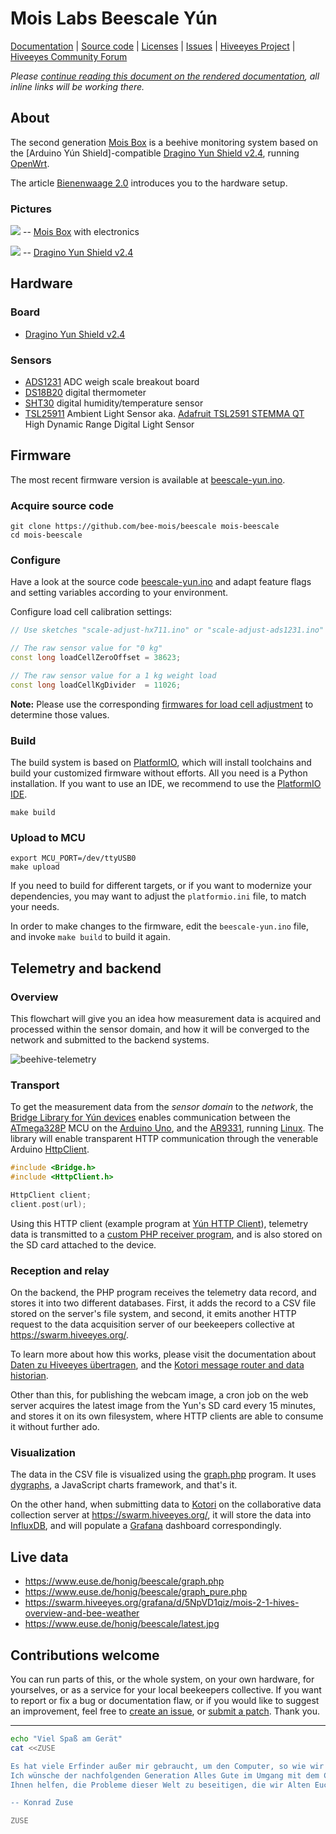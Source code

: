 # Mois Labs Beescale Yún

[Documentation] | [Source code] | [Licenses] | [Issues] | [Hiveeyes Project] | [Hiveeyes Community Forum]

*Please [continue reading this document on the rendered documentation], all inline
links will be working there.*


## About

The second generation [Mois Box] is a beehive monitoring system based on the [Arduino
Yún Shield]-compatible [Dragino Yun Shield v2.4], running [OpenWrt].

The article [Bienenwaage 2.0] introduces you to the hardware setup.


### Pictures

![](https://ptrace.hiveeyes.org/2017-03-21_mois-node-yun-http.jpg)
-- [Mois Box] with electronics

![](http://www.dragino.com/media/k2/galleries/105/YunShieldv2.4_10.png)
-- [Dragino Yun Shield v2.4]


## Hardware

### Board

- [Dragino Yun Shield v2.4]

### Sensors

- [ADS1231] ADC weigh scale breakout board
- [DS18B20] digital thermometer
- [SHT30] digital humidity/temperature sensor
- [TSL25911] Ambient Light Sensor aka. [Adafruit TSL2591 STEMMA QT] 
  High Dynamic Range Digital Light Sensor

## Firmware

The most recent firmware version is available at [beescale-yun.ino].

### Acquire source code

```shell
git clone https://github.com/bee-mois/beescale mois-beescale
cd mois-beescale
```

### Configure

Have a look at the source code [beescale-yun.ino] and adapt feature
flags and setting variables according to your environment.

Configure load cell calibration settings:

```c++
// Use sketches "scale-adjust-hx711.ino" or "scale-adjust-ads1231.ino" for calibration

// The raw sensor value for "0 kg"
const long loadCellZeroOffset = 38623;

// The raw sensor value for a 1 kg weight load
const long loadCellKgDivider  = 11026;
```

**Note:** Please use the corresponding [firmwares for load cell adjustment] to determine
those values.

### Build

The build system is based on [PlatformIO], which will install toolchains and build
your customized firmware without efforts. All you need is a Python installation. If
you want to use an IDE, we recommend to use the [PlatformIO IDE].

```shell
make build
```

### Upload to MCU

```shell
export MCU_PORT=/dev/ttyUSB0
make upload
```

If you need to build for different targets, or if you want to modernize
your dependencies, you may want to adjust the `platformio.ini` file, to
match your needs.

In order to make changes to the firmware, edit the `beescale-yun.ino`
file, and invoke `make build` to build it again.


## Telemetry and backend

### Overview

This flowchart will give you an idea how measurement data is acquired
and processed within the sensor domain, and how it will be converged to
the network and submitted to the backend systems.

![beehive-telemetry](https://github.com/bee-mois/beescale/assets/453543/da28b109-153e-4333-ad1e-9e7dedc9c850)

### Transport

To get the measurement data from the *sensor domain* to the *network*,
the [Bridge Library for Yún devices] enables communication between the
[ATmega328P] MCU on the [Arduino Uno], and the [AR9331], running [Linux].
The library will enable transparent HTTP communication through the venerable
Arduino [HttpClient].

```c++
#include <Bridge.h>
#include <HttpClient.h>

HttpClient client;
client.post(url);
```

Using this HTTP client (example program at [Yún HTTP Client]),
telemetry data is transmitted to a [custom PHP receiver program],
and is also stored on the SD card attached to the device.

### Reception and relay

On the backend, the PHP program receives the telemetry data record, and
stores it into two different databases. First, it adds the record to a
CSV file stored on the server's file system, and second, it emits
another HTTP request to the data acquisition server of our beekeepers
collective at <https://swarm.hiveeyes.org/>.

To learn more about how this works, please visit the documentation about
[Daten zu Hiveeyes übertragen], and the [Kotori message router and data
historian].

Other than this, for publishing the webcam image, a cron job on the web
server acquires the latest image from the Yun's SD card every 15
minutes, and stores it on its own filesystem, where HTTP clients are
able to consume it without further ado.

### Visualization

The data in the CSV file is visualized using the [graph.php] program. It uses
[dygraphs], a JavaScript charts framework, and that's it.


On the other hand, when submitting data to [Kotori] on the collaborative data
collection server at <https://swarm.hiveeyes.org/>, it will store the data into
[InfluxDB], and will populate a [Grafana] dashboard correspondingly.


## Live data

- <https://www.euse.de/honig/beescale/graph.php>
- <https://www.euse.de/honig/beescale/graph_pure.php>
- <https://swarm.hiveeyes.org/grafana/d/5NpVD1qiz/mois-2-1-hives-overview-and-bee-weather>
- <https://www.euse.de/honig/beescale/latest.jpg>

## Contributions welcome

You can run parts of this, or the whole system, on your own hardware, for yourselves, or
as a service for your local beekeepers collective. If you want to report or fix a bug or
documentation flaw, or if you would like to suggest an improvement, feel free to [create
an issue], or [submit a patch]. Thank you.

----

```bash
echo "Viel Spaß am Gerät"
cat <<ZUSE

Es hat viele Erfinder außer mir gebraucht, um den Computer, so wie wir ihn heute kennen, zu entwickeln.
Ich wünsche der nachfolgenden Generation Alles Gute im Umgang mit dem Computer. Möge dieses Instrument
Ihnen helfen, die Probleme dieser Welt zu beseitigen, die wir Alten Euch hinterlassen haben.

-- Konrad Zuse

ZUSE
```


[Adafruit TSL2591 STEMMA QT]: https://www.adafruit.com/product/1980
[ADS1231]: https://www.ti.com/product/ADS1231
[AR9331]: http://en.techinfodepot.shoutwiki.com/wiki/Atheros_AR9331
[Arduino Uno]: https://en.wikipedia.org/wiki/Arduino_Uno
[ATmega328]: https://en.wikipedia.org/wiki/ATmega328
[ATmega328P]: https://www.microchip.com/en-us/product/ATmega328P
[beescale-yun.ino]: https://github.com/bee-mois/beescale/blob/master/beescale-yun-2022.ino
[Bienenwaage 2.0]: https://www.euse.de/wp/blog/2017/03/bienenwaage-2_0/
[Bridge Library for Yún devices]: https://www.arduino.cc/en/Reference/YunBridgeLibrary
[continue reading this document on the rendered documentation]: https://hiveeyes.org/docs/arduino/firmware/moislabs/beescale-yun/README.html
[create an issue]: https://github.com/bee-mois/beescale/issues
[custom PHP receiver program]: https://github.com/bee-mois/beescale/blob/master/add_line2.php
[Daten zu Hiveeyes übertragen]: https://community.hiveeyes.org/t/daten-per-http-und-php-ans-backend-auf-swarm-hiveeyes-org-ubertragen/162
[Documentation]: https://hiveeyes.org/docs/arduino/firmware/moislabs/beescale-yun/README.html
[Dragino Yun Shield v2.4]: https://wiki1.dragino.com/index.php/Yun_Shield
[DS18B20]: https://www.maximintegrated.com/en/products/analog/sensors-and-sensor-interface/DS18B20.html
[dygraphs]: https://dygraphs.com/
[Firmwares for load cell adjustment]: https://hiveeyes.org/docs/arduino/firmware/openhive/scale-adjust/README.html
[Grafana]: https://en.wikipedia.org/wiki/Grafana
[graph.php]: https://github.com/bee-mois/beescale/blob/master/graph.php
[Hiveeyes Project]: https://hiveeyes.org/
[Hiveeyes Community Forum]: https://community.hiveeyes.org/
[HttpClient]: https://www.arduino.cc/reference/en/libraries/httpclient/
[InfluxDB]: https://en.wikipedia.org/wiki/InfluxDB
[Issues]: https://github.com/bee-mois/beescale/issues
[Kotori]: https://getkotori.org/
[Kotori message router and data historian]: https://getkotori.org/
[Licenses]: https://hiveeyes.org/docs/arduino/project/licenses.html
[Linux]: https://en.wikipedia.org/wiki/Linux
[Mois Box]: https://www.euse.de/wp/blog/2017/03/bienenwaage-2_0/
[OpenWrt]: https://en.wikipedia.org/wiki/OpenWrt
[PlatformIO]: https://platformio.org/
[PlatformIO IDE]: https://platformio.org/platformio-ide
[SHT30]: https://sensirion.com/products/catalog/SHT30-DIS-B
[Source code]: https://github.com/bee-mois/beescale
[submit a patch]: https://github.com/bee-mois/beescale/pulls
[TSL25911]: https://ams.com/tsl25911
[Yún HTTP Client]: https://www.arduino.cc/en/Tutorial/HttpClient
